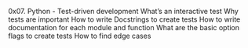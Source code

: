 0x07. Python - Test-driven development
What’s an interactive test
Why tests are important
How to write Docstrings to create tests
How to write documentation for each module and function
What are the basic option flags to create tests
How to find edge cases
